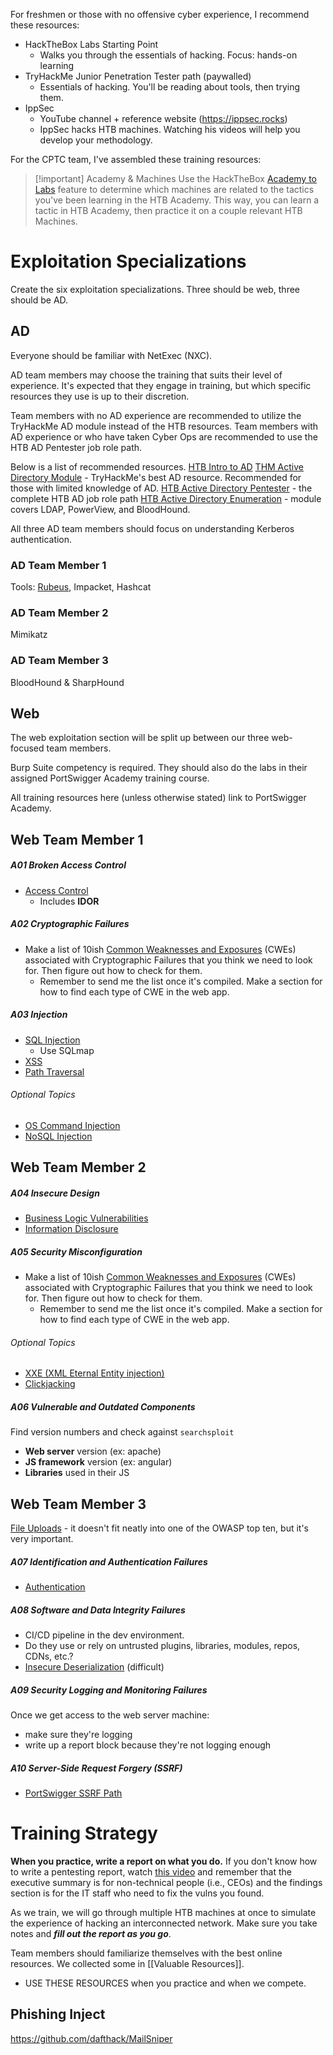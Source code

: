For freshmen or those with no offensive cyber experience, I recommend these resources:
- HackTheBox Labs Starting Point
	- Walks you through the essentials of hacking. Focus: hands-on learning
- TryHackMe Junior Penetration Tester path (paywalled)
	- Essentials of hacking. You'll be reading about tools, then trying them.
- IppSec
	- YouTube channel + reference website (https://ippsec.rocks)
	- IppSec hacks HTB machines. Watching his videos will help you develop your methodology.

For the CPTC team, I've assembled these training resources: 

>[!important] Academy & Machines
>Use the HackTheBox [Academy to Labs](https://academy.hackthebox.com/academy-lab-relations) feature to determine which machines are related to the tactics you've been learning in the HTB Academy. This way, you can learn a tactic in HTB Academy, then practice it on a couple relevant HTB Machines.
# Exploitation Specializations
Create the six exploitation specializations. Three should be web, three should be AD.
## AD
Everyone should be familiar with NetExec (NXC).

AD team members may choose the training that suits their level of experience. It's expected that they engage in training, but which specific resources they use is up to their discretion. 

Team members with no AD experience are recommended to utilize the TryHackMe AD module instead of the HTB resources. Team members with AD experience or who have taken Cyber Ops are recommended to use the HTB AD Pentester job role path. 

Below is a list of recommended resources.
[HTB Intro to AD](https://academy.hackthebox.com/course/preview/introduction-to-active-directory)
[THM Active Directory Module](https://tryhackme.com/module/hacking-active-directory) - TryHackMe's best AD resource. Recommended for those with limited knowledge of AD. 
[HTB Active Directory Pentester](https://academy.hackthebox.com/path/preview/active-directory-penetration-tester) - the complete HTB AD job role path
[HTB Active Directory Enumeration](https://academy.hackthebox.com/path/preview/active-directory-enumeration) - module covers LDAP, PowerView, and BloodHound. 

All three AD team members should focus on understanding Kerberos authentication. 
### AD Team Member 1
Tools: [Rubeus](https://github.com/GhostPack/Rubeus), Impacket, Hashcat
### AD Team Member 2
Mimikatz
### AD Team Member 3
BloodHound & SharpHound
## Web
The web exploitation section will be split up between our three web-focused team members.

Burp Suite competency is required. 
They should also do the labs in their assigned PortSwigger Academy training course.

All training resources here (unless otherwise stated) link to PortSwigger Academy.
## Web Team Member 1
##### A01 Broken Access Control
- [Access Control](https://portswigger.net/web-security/access-control)
	- Includes **IDOR**
##### A02 Cryptographic Failures
- Make a list of 10ish [Common Weaknesses and Exposures](https://owasp.org/Top10/A02_2021-Cryptographic_Failures/#list-of-mapped-cwes) (CWEs) associated with Cryptographic Failures that you think we need to look for. Then figure out how to check for them.
	- Remember to send me the list once it's compiled. Make a section for how to find each type of CWE in the web app.
##### A03 Injection
- [SQL Injection](https://portswigger.net/web-security/sql-injection)
	- Use SQLmap
- [XSS](https://portswigger.net/web-security/cross-site-scripting)
- [Path Traversal](https://portswigger.net/web-security/file-path-traversal)
###### Optional Topics
- [OS Command Injection](https://portswigger.net/web-security/os-command-injection)
- [NoSQL Injection](https://portswigger.net/web-security/nosql-injection)
## Web Team Member 2
##### A04 Insecure Design
- [Business Logic Vulnerabilities](https://portswigger.net/web-security/logic-flaws)
- [Information Disclosure](https://portswigger.net/web-security/information-disclosure)
##### A05 Security Misconfiguration
- Make a list of 10ish [Common Weaknesses and Exposures](https://owasp.org/Top10/A05_2021-Security_Misconfiguration/#list-of-mapped-cwes) (CWEs) associated with Cryptographic Failures that you think we need to look for. Then figure out how to check for them.
	- Remember to send me the list once it's compiled. Make a section for how to find each type of CWE in the web app.
###### Optional Topics
- [XXE (XML Eternal Entity injection)](https://portswigger.net/web-security/xxe)
- [Clickjacking](https://portswigger.net/web-security/clickjacking)
##### A06 Vulnerable and Outdated Components
Find version numbers and check against `searchsploit`
- **Web server** version (ex: apache)
- **JS framework** version (ex: angular)
- **Libraries** used in their JS
## Web Team Member 3
[File Uploads](https://portswigger.net/web-security/file-upload) - it doesn't fit neatly into one of the OWASP top ten, but it's very important.
##### A07 Identification and Authentication Failures
- [Authentication](https://portswigger.net/web-security/authentication)
##### A08 Software and Data Integrity Failures
- CI/CD pipeline in the dev environment. 
- Do they use or rely on untrusted plugins, libraries, modules, repos, CDNs, etc.?
- [Insecure Deserialization](https://portswigger.net/web-security/deserialization) (difficult)
##### A09 Security Logging and Monitoring Failures
Once we get access to the web server machine:
- make sure they're logging
- write up a report block because they're not logging enough
##### A10 Server-Side Request Forgery (SSRF)
- [PortSwigger SSRF Path](https://portswigger.net/web-security/learning-paths/ssrf-attacks)
# Training Strategy
**When you practice, write a report on what you do.** If you don't know how to write a pentesting report, watch [this video](https://youtu.be/Ys5eIqS5pKw?si=AWrs8eGuEAD7tNQf) and remember that the executive summary is for non-technical people (i.e., CEOs) and the findings section is for the IT staff who need to fix the vulns you found.

As we train, we will go through multiple HTB machines at once to simulate the experience of hacking an interconnected network. Make sure you take notes and ***fill out the report as you go***.

Team members should familiarize themselves with the best online resources. We collected some in [[Valuable Resources]]. 
- USE THESE RESOURCES when you practice and when we compete.
## Phishing Inject
https://github.com/dafthack/MailSniper